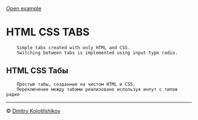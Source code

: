 [Open example](https://dmitrykolotilshikov.github.io/simple-tabs/)

# HTML CSS TABS

```
    Simple tabs created with only HTML and CSS.
    Switching between tabs is implemented using input type radio.
```

## HTML CSS Табы

```
    Простые табы, созданные на чистом HTML и CSS.
    Переключение между табами реализовано используя инпут с типов радио
```
---
© [Dmitry Kolotilshikov](https://github.com/DmitryKolotilshikov)
